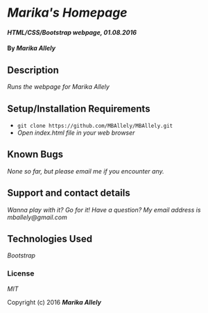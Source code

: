 # _Marika's Homepage_

#### _HTML/CSS/Bootstrap webpage, 01.08.2016_

#### By _**Marika Allely**_

## Description

_Runs the webpage for Marika Allely_

## Setup/Installation Requirements

* `git clone https://github.com/MBAllely/MBAllely.git`
* _Open index.html file in your web browser_


## Known Bugs

_None so far, but please email me if you encounter any._

## Support and contact details

_Wanna play with it?  Go for it!  Have a question?  My email address is mballely@gmail.com_

## Technologies Used

_Bootstrap_

### License

*MIT*

Copyright (c) 2016 **_Marika Allely_**
